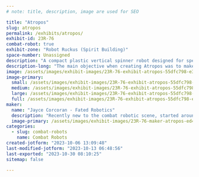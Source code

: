 ```yaml
---
# note: title, description, image are used for SEO

title: "Atropos"
slug: atropos
permalink: /exhibits/atropos/
exhibit-id: 23R-76
combat-robot: true
exhibit-zone: "Robot Ruckus (Spirit Building)"
space-number: Unassigned
description: "A compact plastic vertical spinner robot designed for speed. "
description-long: "The main objective when creating Atropos was to make a robot compact enough to save on weight to reinforce the chassis as a whole. The bot is made of PLA and usually fitted with a shiny glittery spinner!"
image: /assets/images/exhibit-images/23R-76-exhibit-atropos-55dfc798-e3cb-43d7-a59f-e8aa15f51ae6-large.jpeg
image-primary: 
  small: /assets/images/exhibit-images/23R-76-exhibit-atropos-55dfc798-e3cb-43d7-a59f-e8aa15f51ae6-small.jpeg
  medium: /assets/images/exhibit-images/23R-76-exhibit-atropos-55dfc798-e3cb-43d7-a59f-e8aa15f51ae6-medium.jpeg
  large: /assets/images/exhibit-images/23R-76-exhibit-atropos-55dfc798-e3cb-43d7-a59f-e8aa15f51ae6-large.jpeg
  full: /assets/images/exhibit-images/23R-76-exhibit-atropos-55dfc798-e3cb-43d7-a59f-e8aa15f51ae6-full.jpeg
maker: 
  name: "Jayce Corcoran - Fated Robotics"
  description: "Recently new to the combat robotic scene, started around 8 months ago. In that time I have competed in 4 competitions. Of those, I have placed in 3 of theme with my plastic ant Atropos!"
  image-primary: /assets/images/exhibit-images/23R-76-maker-atropos-ed461ede-3db6-4ef5-a825-72fecdba0b76-medium.jpeg
categories: 
  - slug: combat-robots
    name: Combat Robots
created-jotform: "2023-10-06 13:09:48"
last-modified-jotform: "2023-10-13 06:48:56"
last-exported: "2023-10-30 08:10:25"
sitemap: false

---
```

